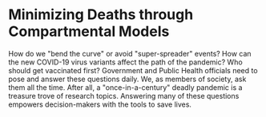 # Minimizing Deaths through Compartmental Models

How do we "bend the curve" or avoid "super-spreader" events? How can the new COVID-19 virus variants affect the path of the pandemic? Who should get vaccinated first? Government and Public Health officials need to pose and answer these questions daily. We, as members of society, ask them all the time. After all, a "once-in-a-century" deadly pandemic is a treasure trove of research topics. Answering many of these questions empowers decision-makers with the tools to save lives. 
